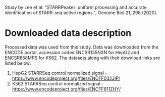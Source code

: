 Study by Lee et al: "STARRPeaker: uniform processing and accurate identification of STARR-seq active regions.", Genome Biol 21, 298 (2020).

# Downloaded data description
Processed data was used from this study. Data was downloaded from the ENCODE portal, accession codes ENCSR135NXN for HepG2 and ENCSR858MPS for K562. The datasets along with their download links are listed below:

1. HepG2 STARRSeq control normalized signal - https://www.encodeproject.org/files/ENCFF032JIP/
2. K562 STARRSeq control normalized signal - https://www.encodeproject.org/files/ENCFF611ZHY/
